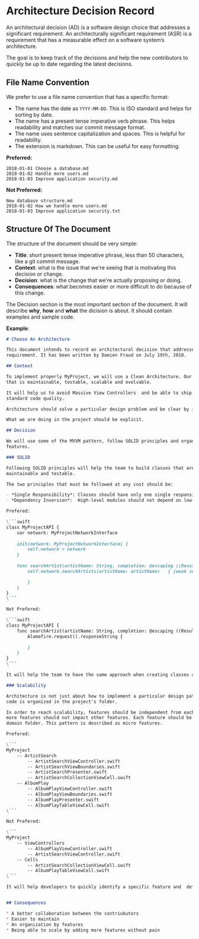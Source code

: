 # Architecture Decision Record

An architectural decision (AD) is a software design choice that addresses a 
significant requirement. An architecturally significant requirement (ASR) is a 
requirement that has a measurable effect on a software system’s architecture.

The goal is to keep track of the decisions and help the new contributors to 
quickly be up to date regarding the latest decisions.

## File Name Convention

We prefer to use a file name convention that has a specific format:

* The name has the date as `YYYY-MM-DD`. This is ISO standard and helps for sorting
by date.
* The name has a present tense imperative verb phrase. This helps readability 
and matches our commit message format.
* The name uses sentence capitalization and spaces. This is helpful for readability.
* The extension is markdown. This can be useful for easy formatting.

**Preferred:**
```
2018-01-01 Choose a database.md
2018-01-02 Handle more users.md
2018-01-03 Improve application security.md
```

**Not Preferred:**
```
New database structure.md
2018-01-02 How we handle more users.md
2018-01-03 Improve application security.txt
```

## Structure Of The Document

The structure of the document should be very simple:

* **Title**: short present tense imperative phrase, less than 50 characters, 
like a git commit message.
* **Context**: what is the issue that we're seeing that is motivating this 
decision or change.
* **Decision**: what is the change that we're actually proposing or doing.
* **Consequences**: what becomes easier or more difficult to do because of this 
change.

The Decision section is the most important section of the document. It will 
describe **why**, **how** and **what** the dicision is about. It should contain
examples and sample code.

**Example**:
```markdown
# Choose An Architecture

This document intends to record an architectural decision that addresses a significant 
requirement. It has been written by Damien Fraud on July 19th, 2018.

## Context

To implement properly MyProject, we will use a Clean Architecture. Our goal is to implement an architecture
that is maintainable, testable, scalable and evolvable.

It will help us to avoid Massive View Controllers  and be able to ship frequently with a high 
standard code quality.

Architecture should solve a particular design problem and be clear by its organisation.

What we are doing in the project should be explicit.

## Decision

We will use some of the MVVM pattern, follow SOLID principles and organize our code by isolating
features.

### SOLID

Following SOLID principles will help the team to build classes that are more reusable, 
maintainable and testable.

The two principles that must be followed at any cost should be:

- *Single Responsibility*: Classes should have only one single responsibility.
- *Dependency Inversion*:  High-level modules should not depend on low-level modules. Both should depend on abstractions. Abstractions should not depend on details. Details should depend on abstractions.

Prefered:

\```swift
class MyProjectAPI {
    var network: MyProjectNetworkInterface
    
    init(network: MyProjectNetworkInterface) {
        self.network = network
    }
    
    func searchArtist(artistName: String, completion: @escaping ((Result<[Artist]>) -> Void)) {
        self.network.searchArtists(artistName: artistName)   { [weak self] result in

        }
    }
}
\```

Not Prefered:

\```swift
class MyProjectAPI {
    func searchArtist(artistName: String, completion: @escaping ((Result<[Artist]>) -> Void)) {
        Alamofire.request().responseString {
            
        }
    }
}
\```

It will help the team to have the same approach when creating classes and standardize the code.

### Scalability

Architecture is not just about how to implement a particular design pattern, it is also about how
code is organized in the project's folder.

In order to reach scalability, features should be independent from each others. Adding 
more features should not impact other features. Each feature should be stored into a related 
domain folder. This pattern is described as micro features.

Prefered:

\```
MyProject
    -- ArtistSearch
        -- ArtistSearchViewController.swift
        -- ArtistSearchViewBoundaries.swift
        -- ArtistSearchPresenter.swift
        -- ArtistSearchCollectionViewCell.swift
    -- AlbumPlay
        -- AlbumPlayViewController.swift
        -- AlbumPlayViewBoundaries.swift
        -- AlbumPlayPresenter.swift
        -- AlbumPlayTableViewCell.swift
\```

Not Prefered:

\```
MyProject
    -- ViewControllers
        -- AlbumPlayViewController.swift
        -- ArtistSearchViewController.swift
    -- Cells
        -- ArtistSearchCollectionViewCell.swift
        -- AlbumPlayTableViewCell.swift
\```

It will help developers to quickly identify a specific feature and  define feature boundaries.


## Consequences

* A better collaboration between the contriubutors
* Easier to maintain
* An organization by features
* Being able to scale by adding more features without pain
```